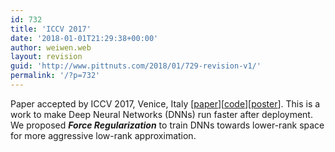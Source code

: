 ```yaml
---
id: 732
title: 'ICCV 2017'
date: '2018-01-01T21:29:38+00:00'
author: weiwen.web
layout: revision
guid: 'http://www.pittnuts.com/2018/01/729-revision-v1/'
permalink: '/?p=732'
---
```


Paper accepted by ICCV 2017, Venice, Italy \[[paper](http://openaccess.thecvf.com/content_ICCV_2017/papers/Wen_Coordinating_Filters_for_ICCV_2017_paper.pdf)\]\[[code](https://github.com/wenwei202/caffe)\]\[[poster](https://github.com/wenwei202/caffe/blob/master/docs/ICCV17-Poster.pdf)\]. This is a work to make Deep Neural Networks (DNNs) run faster after deployment. We proposed ***Force Regularization*** to train DNNs towards lower-rank space for more aggressive low-rank approximation.